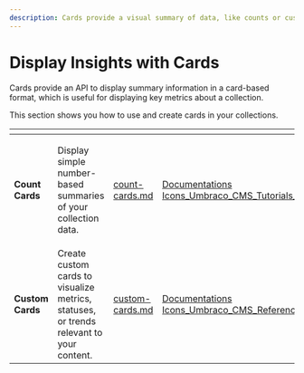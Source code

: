 ```yaml
---
description: Cards provide a visual summary of data, like counts or custom metrics.
---
```


# Display Insights with Cards

Cards provide an API to display summary information in a card-based format, which is useful for displaying key metrics about a collection.

This section shows you how to use and create cards in your collections.

<table data-card-size="large" data-view="cards"><thead><tr><th></th><th></th><th data-hidden data-card-target data-type="content-ref"></th><th data-hidden data-card-cover data-type="files"></th></tr></thead><tbody><tr><td><strong>Count Cards</strong></td><td><p>Display simple number-based summaries of your collection data.</p><p></p></td><td><a href="count-cards.md">count-cards.md</a></td><td><a href="../.gitbook/assets/Documentations Icons_Umbraco_CMS_Tutorials_Multilingual_Website.png">Documentations Icons_Umbraco_CMS_Tutorials_Multilingual_Website.png</a></td></tr><tr><td><strong>Custom Cards</strong></td><td>Create custom cards to visualize metrics, statuses, or trends relevant to your content.</td><td><a href="custom-cards.md">custom-cards.md</a></td><td><a href="../.gitbook/assets/Documentations Icons_Umbraco_CMS_Reference_Templating.png">Documentations Icons_Umbraco_CMS_Reference_Templating.png</a></td></tr></tbody></table>

